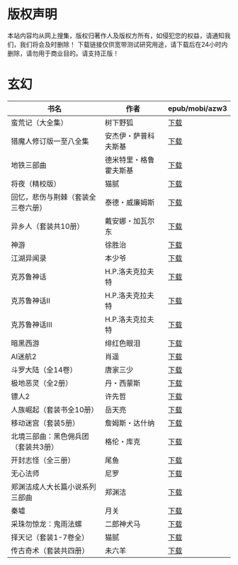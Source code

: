 # 版权声明

本站内容均从网上搜集，版权归著作人及版权方所有，如侵犯您的权益，请通知我们，我们将会及时删除！ 下载链接仅供宽带测试研究用途，请下载后在24小时内删除，请勿用于商业目的。请支持正版！

# 玄幻

| 书名 | 作者 | epub/mobi/azw3 |
| --- | --- | --- |
| 蛮荒记（大全集） | 树下野狐 | [下载](https://url89.ctfile.com/f/31084289-1375492450-48eee1?p=8866) |
| 猎魔人修订版一至八全集 | 安杰伊・萨普科夫斯基 | [下载](https://url89.ctfile.com/f/31084289-1375493842-0102d1?p=8866) |
| 地铁三部曲 | 德米特里・格鲁霍夫斯基 | [下载](https://url89.ctfile.com/f/31084289-1375503226-447e22?p=8866) |
| 将夜（精校版） | 猫腻 | [下载](https://url89.ctfile.com/f/31084289-1357049074-8f7e9a?p=8866) |
| 回忆，悲伤与荆棘（套装全三卷六册） | 泰德・威廉姆斯 | [下载](https://url89.ctfile.com/f/31084289-1357033894-061805?p=8866) |
| 异乡人（套装共10册） | 戴安娜・加瓦尔东 | [下载](https://url89.ctfile.com/f/31084289-1357033537-76c311?p=8866) |
| 神游 | 徐胜治 | [下载](https://url89.ctfile.com/f/31084289-1357033297-17c0a2?p=8866) |
| 江湖异闻录 | 本少爷 | [下载](https://url89.ctfile.com/f/31084289-1357028242-37d188?p=8866) |
| 克苏鲁神话 | H.P.洛夫克拉夫特 | [下载](https://url89.ctfile.com/f/31084289-1357026331-155838?p=8866) |
| 克苏鲁神话Ⅱ | H.P.洛夫克拉夫特 | [下载](https://url89.ctfile.com/f/31084289-1357026322-83eb5a?p=8866) |
| 克苏鲁神话Ⅲ | H.P.洛夫克拉夫特 | [下载](https://url89.ctfile.com/f/31084289-1357026316-cb833b?p=8866) |
| 暗黑西游 | 绯红色眼泪 | [下载](https://url89.ctfile.com/f/31084289-1357025137-84c2d0?p=8866) |
| AI迷航2 | 肖遥 | [下载](https://url89.ctfile.com/f/31084289-1357023982-655d95?p=8866) |
| 斗罗大陆（全14卷） | 唐家三少 | [下载](https://url89.ctfile.com/f/31084289-1357023769-dc3c40?p=8866) |
| 极地恶灵（全2册） | 丹・西蒙斯 | [下载](https://url89.ctfile.com/f/31084289-1357020643-881da8?p=8866) |
| 镖人2 | 许先哲 | [下载](https://url89.ctfile.com/f/31084289-1357020184-ca791a?p=8866) |
| 人族崛起（套装书全10册） | 岳天亮 | [下载](https://url89.ctfile.com/f/31084289-1357020079-80b4c8?p=8866) |
| 移动迷宫（套装5册） | 詹姆斯・达什纳 | [下载](https://url89.ctfile.com/f/31084289-1357019527-f1b587?p=8866) |
| 北境三部曲：黑色佣兵团（套装共3册） | 格伦・库克 | [下载](https://url89.ctfile.com/f/31084289-1357018309-76ae77?p=8866) |
| 开封志怪（全三册） | 尾鱼 | [下载](https://url89.ctfile.com/f/31084289-1357015318-1376a9?p=8866) |
| 无心法师 | 尼罗 | [下载](https://url89.ctfile.com/f/31084289-1357013239-7522f7?p=8866) |
| 郑渊洁成人大长篇小说系列三部曲 | 郑渊洁 | [下载](https://url89.ctfile.com/f/31084289-1357011334-a9920c?p=8866) |
| 秦墟 | 月关 | [下载](https://url89.ctfile.com/f/31084289-1357009132-129b38?p=8866) |
| 采珠勿惊龙：鬼雨法螺 | 二郎神犬马 | [下载](https://url89.ctfile.com/f/31084289-1357008403-e6a157?p=8866) |
| 择天记（套装1-7卷全） | 猫腻 | [下载](https://url89.ctfile.com/f/31084289-1357008277-29e82c?p=8866) |
| 传古奇术（套装共四册） | 未六羊 | [下载](https://url89.ctfile.com/f/31084289-1357005541-573834?p=8866) |

